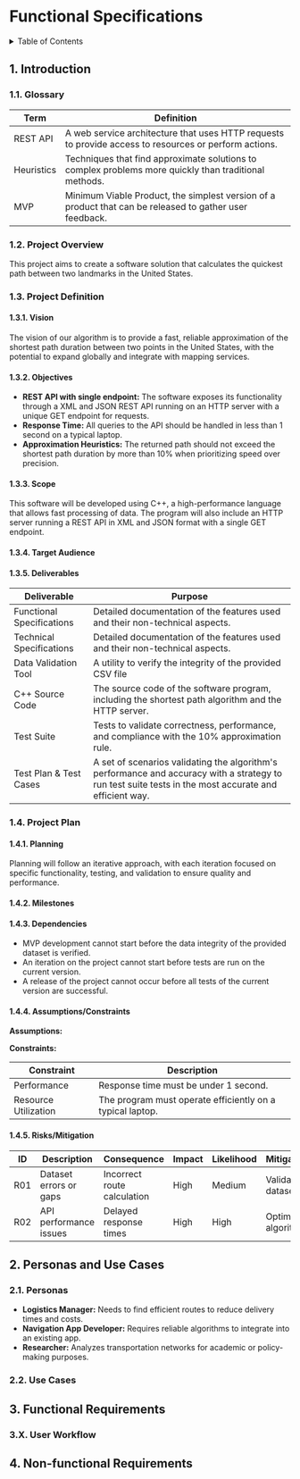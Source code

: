 # Functional Specifications

<details>
<summary>Table of Contents</summary>

- [Functional Specifications](#functional-specifications)
  - [1. Introduction](#1-introduction)
    - [1.1. Glossary](#11-glossary)
    - [1.2. Project Overview](#12-project-overview)
    - [1.3. Project Definition](#13-project-definition)
      - [1.3.1. Vision](#131-vision)
      - [1.3.2. Objectives](#132-objectives)
      - [1.3.3. Scope](#133-scope)
      - [1.3.4. Target Audience](#134-target-audience)
      - [1.3.5. Deliverables](#135-deliverables)
    - [1.4. Project Plan](#14-project-plan)
      - [1.4.1. Planning](#141-planning)
      - [1.4.2. Milestones](#142-milestones)
      - [1.4.3. Dependencies](#143-dependencies)
      - [1.4.4. Assumptions/Constraints](#144-assumptionsconstraints)
      - [1.4.5. Risks/Mitigation](#145-risksmitigation)
  - [2. Personas and Use Cases](#2-personas-and-use-cases)
    - [2.1. Personas](#21-personas)
    - [2.2. Use Cases](#22-use-cases)
  - [3. Functional Requirements](#3-functional-requirements)
    - [3.X. User Workflow](#3x-user-workflow)
  - [4. Non-functional Requirements](#4-non-functional-requirements)

</details>

## 1. Introduction

### 1.1. Glossary

| Term       | Definition                                                                                              |
| ---------- | ------------------------------------------------------------------------------------------------------- |
| REST API   | A web service architecture that uses HTTP requests to provide access to resources or perform actions.   |
| Heuristics | Techniques that find approximate solutions to complex problems more quickly than traditional methods.   |
| MVP        | Minimum Viable Product, the simplest version of a product that can be released to gather user feedback. |

### 1.2. Project Overview

This project aims to create a software solution that calculates the quickest path between two landmarks in the United States.

### 1.3. Project Definition

#### 1.3.1. Vision

The vision of our algorithm is to provide a fast, reliable approximation of the shortest path duration between two points in the United States, with the potential to expand globally and integrate with mapping services.

#### 1.3.2. Objectives

- **REST API with single endpoint:** The software exposes its functionality through a XML and JSON REST API running on an HTTP server with a unique GET endpoint for requests.
- **Response Time:** All queries to the API should be handled in less than 1 second on a typical laptop.
- **Approximation Heuristics:** The returned path should not exceed the shortest path duration by more than 10% when prioritizing speed over precision.

#### 1.3.3. Scope

This software will be developed using C++, a high-performance language that allows fast processing of data. The program will also include an HTTP server running a REST API in XML and JSON format with a single GET endpoint.

#### 1.3.4. Target Audience

#### 1.3.5. Deliverables

| Deliverable               | Purpose                                                                                                                                                                     |
| ------------------------- | --------------------------------------------------------------------------------------------------------------------------------------------------------------------------- |
| Functional Specifications | Detailed documentation of the features used and their non-technical aspects.                                                                                                |
| Technical Specifications  | Detailed documentation of the features used and their non-technical aspects.                                                                                                |
| Data Validation Tool      | A utility to verify the integrity of the provided CSV file                                                                                                                  |
| C++ Source Code           | The source code of the software program, including the shortest path algorithm and the HTTP server.                                                                         |
| Test Suite                | Tests to validate correctness, performance, and compliance with the 10%                                                                                 approximation rule. |
| Test Plan & Test Cases    | A set of scenarios validating the algorithm's performance and accuracy with a strategy to run test suite tests in the most accurate and efficient way.                      |

### 1.4. Project Plan

#### 1.4.1. Planning

Planning will follow an iterative approach, with each iteration focused on specific functionality, testing, and validation to ensure quality and performance.

#### 1.4.2. Milestones

<!-- | Date       | Milestone                                        |
| ---------- | ------------------------------------------------ |
| YYYY-MM-DD | Complete data validation.                        |
| YYYY-MM-DD | Develop REST API and connect with the algorithm. |
| YYYY-MM-DD | Conduct performance testing.                     |
| YYYY-MM-DD | Launch MVP.                                      | -->

#### 1.4.3. Dependencies

- MVP development cannot start before the data integrity of the provided dataset is verified.
- An iteration on the project cannot start before tests are run on the current version.
- A release of the project cannot occur before all tests of the current version are successful.

#### 1.4.4. Assumptions/Constraints

**Assumptions:**

<!-- | Assumption           | Description                                        |
| -------------------- | -------------------------------------------------- |
| Dataset availability | The required datasets are accessible and accurate. | -->

**Constraints:**

| Constraint           | Description                                               |
| -------------------- | --------------------------------------------------------- |
| Performance          | Response time must be under 1 second.                     |
| Resource Utilization | The program must operate efficiently on a typical laptop. |

#### 1.4.5. Risks/Mitigation

| ID  | Description            | Consequence                 | Impact | Likelihood | Mitigation          |
| --- | ---------------------- | --------------------------- | ------ | ---------- | ------------------- |
| R01 | Dataset errors or gaps | Incorrect route calculation | High   | Medium     | Validate datasets.  |
| R02 | API performance issues | Delayed response times      | High   | High       | Optimize algorithm. |

## 2. Personas and Use Cases

### 2.1. Personas

- **Logistics Manager:** Needs to find efficient routes to reduce delivery times and costs.
- **Navigation App Developer:** Requires reliable algorithms to integrate into an existing app.
- **Researcher:** Analyzes transportation networks for academic or policy-making purposes.

### 2.2. Use Cases

<!-- | Use Case                  | Description                                                             |
| ------------------------- | ----------------------------------------------------------------------- |
| UC01: Route Calculation   | User submits two landmarks, and the API returns the quickest path.      |
| UC02: API Integration     | Developer integrates the API into an application for real-time routing. |
| UC03: Performance Testing | System validates response times under heavy load conditions.            | -->

## 3. Functional Requirements

### 3.X. User Workflow

<!-- 1. User submits a GET request to the API with two landmarks as parameters.
2. The system calculates the quickest path based on the provided dataset.
3. The API returns the result within 1 second, including the path duration and waypoints. -->

## 4. Non-functional Requirements

<!-- ### 4.X. Performance

- The API must handle up to 100 concurrent requests while maintaining response times under 1 second.

### 4.X. Scalability

- The system should support future integration with additional datasets and geographic regions.

### 4.X. Security

- The API must implement rate limiting and authentication to prevent misuse.

### 4.X. Usability

- API documentation must be clear and easy to follow for developers. -->

